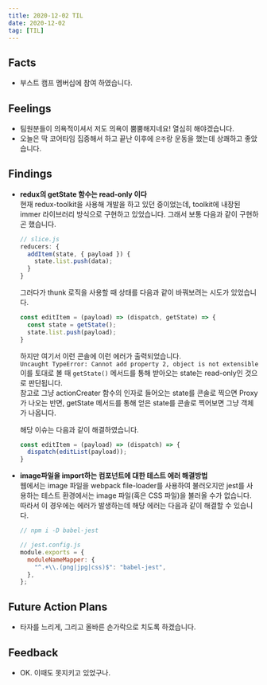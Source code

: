 ```yaml
---
title: 2020-12-02 TIL
date: 2020-12-02
tag: [TIL]
---
```


## Facts

- 부스트 캠프 멤버십에 참여 하였습니다.

## Feelings

- 팀원분들이 의욕적이셔서 저도 의욕이 뿜뿜해지네요! 열심히 해야겠습니다.
- 오늘은 딱 코어타임 집중해서 하고 끝난 이후에 `은주`랑 운동을 했는데 상쾌하고 좋았습니다.

## Findings

- **redux의 getState 함수는 read-only 이다**  
  현재 redux-toolkit을 사용해 개발을 하고 있던 중이었는데, toolkit에 내장된 immer 라이브러리 방식으로 구현하고 있었습니다. 그래서 보통 다음과 같이 구현하곤 했습니다.

    ```js
    // slice.js
    reducers: {
      addItem(state, { payload }) {
        state.list.push(data);
      }
    }
    ```

    그러다가 thunk 로직을 사용할 때 상태를 다음과 같이 바꿔보려는 시도가 있었습니다.

    ```js
    const editItem = (payload) => (dispatch, getState) => {
      const state = getState();
      state.list.push(payload);
    }
    ```

    하지만 여기서 이런 콘솔에 이런 에러가 출력되었습니다.  
    `Uncaught TypeError: Cannot add property 2, object is not extensible`  
    이를 토대로 볼 때 `getState()` 메서드를 통해 받아오는 state는 read-only인 것으로 판단됩니다.  
    참고로 그냥 actionCreater 함수의 인자로 들어오는 state를 콘솔로 찍으면 Proxy가 나오는 반면, getState 메서드를 통해 얻은 state를 콘솔로 찍어보면 그냥 객체가 나옵니다.  
      
    해당 이슈는 다음과 같이 해결하였습니다.

    ```js
    const editItem = (payload) => (dispatch) => {
      dispatch(editList(payload));
    }
    ```

- **image파일을 import하는 컴포넌트에 대한 테스트 에러 해결방법**  
  웹에서는 image 파일을 webpack file-loader를 사용하여 불러오지만 jest를 사용하는 테스트 환경에서는 image 파일(혹은 CSS 파일)을 불러올 수가 없습니다. 따라서 이 경우에는 에러가 발생하는데 해당 에러는 다음과 같이 해결할 수 있습니다.

    ```js
    // npm i -D babel-jest
    
    // jest.config.js
    module.exports = {
      moduleNameMapper: {
        "^.+\\.(png|jpg|css)$": "babel-jest",
      },
    };
    ```

## Future Action Plans

- 타자를 느리게, 그리고 올바른 손가락으로 치도록 하겠습니다.

## Feedback

- OK. 이때도 못지키고 있었구나.
